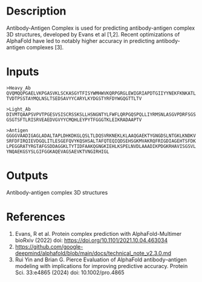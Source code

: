 # Description 

Antibody-Antigen Complex is used for predicting antibody-antigen complex 3D structures, developed by Evans et al [1,2]. Recent optimizations of AlphaFold have led to notably higher accuracy in predicting antibody-antigen complexes [3]. 

# Inputs

```fasta
>Heavy_Ab
QVQMQQPGAELVKPGASVKLSCKASGYTFISYWMHWVKQRPGRGLEWIGRIAPDTGIIYYNEKFKNKATL
TVDTPSSTAYMQLNSLTSEDSAVYYCARYLKYDGSTYRFDYWGQGTTLTV
```

```fasta
>Light_Ab
DIVMTQAAPSVPVTPGESVSISCRSSKSLLHSNGNTYLFWFLQRPGQSPQLLIYRMSNLASGVPDRFSGS
GSGTSFTLRISRVEAEDVGVYYCMQHLEYPYTFGGGTKLEIKRADAAPTV
```

```fasta
>Antigen
GGGGVAADIGAGLADALTAPLDHKDKGLQSLTLDQSVRKNEKLKLAAQGAEKTYGNGDSLNTGKLKNDKV
SRFDFIRQIEVDGQLITLESGEFQVYKQSHSALTAFQTEQIQDSEHSGKMVAKRQFRIGDIAGEHTSFDK
LPEGGRATYRGTAFGSDDAGGKLTYTIDFAAKQGNGKIEHLKSPELNVDLAAADIKPDGKRHAVISGSVL
YNQAEKGSYSLGIFGGKAQEVAGSAEVKTVNGIRHIGL
```

# Outputs

Antibody-antigen complex 3D structures

# References

1. Evans, R et al. Protein complex prediction with AlphaFold-Multimer bioRxiv (2022) doi: https://doi.org/10.1101/2021.10.04.463034
2. https://github.com/google-deepmind/alphafold/blob/main/docs/technical_note_v2.3.0.md
3. Rui Yin and Brian G. Pierce Evaluation of AlphaFold antibody–antigen modeling with implications for improving predictive accuracy. Protein Sci. 33:e4865 (2024) doi: 10.1002/pro.4865
